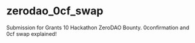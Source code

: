 # zerodao_0cf_swap
Submission for Grants 10 Hackathon ZeroDAO Bounty.
0confirmation and 0cf swap explained!
